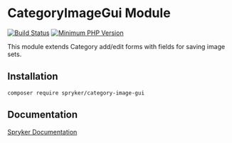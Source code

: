 # CategoryImageGui Module
[![Build Status](https://travis-ci.org/spryker/category-image-gui.svg)](https://travis-ci.org/spryker/category-image-gui)
[![Minimum PHP Version](https://img.shields.io/badge/php-%3E%3D%207.2-8892BF.svg)](https://php.net/)

This module extends Category add/edit forms with fields for saving image sets.

## Installation

```
composer require spryker/category-image-gui
```

## Documentation

[Spryker Documentation](https://academy.spryker.com/developing_with_spryker/module_guide/modules.html)
